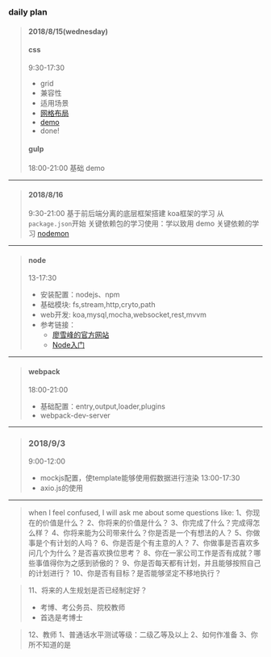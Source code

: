 ### daily plan

>#### 2018/8/15(wednesday)
>#### css
>9:30-17:30
>* grid
>* 兼容性
>* 适用场景
>* [网格布局](https://developer.mozilla.org/zh-CN/docs/Web/CSS/CSS_Grid_Layout)
>* [demo](https://zhuanlan.zhihu.com/p/33033110)
>* done!
>#### gulp
>18:00-21:00
>基础
>demo

---
>#### 2018/8/16
>9:30-21:00
>基于前后端分离的底层框架搭建
>koa框架的学习
>从`package.json`开始
>关键依赖包的学习使用：学以致用
>demo
>关键依赖的学习
>[nodemon](https://www.npmjs.com/package/nodemon)

---
>#### node
>13-17:30
>* 安装配置：nodejs、npm
>* 基础模块: fs,stream,http,cryto,path
>* web开发: koa,mysql,mocha,websocket,rest,mvvm
>* 参考链接：
>   - [廖雪峰的官方网站](https://www.liaoxuefeng.com/wiki/001434446689867b27157e896e74d51a89c25cc8b43bdb3000/001434501504929883d11d84a1541c6907eefd792c0da51000)
>   - [Node入门](https://www.nodebeginner.org/index-zh-cn.html#a-full-blown-web-application-with-nodejs)

---
>#### webpack
>18:00-21:00
>* 基础配置：entry,output,loader,plugins
>* webpack-dev-server
   

---
>### 2018/9/3
>9:00-12:00
>* mockjs配置，使template能够使用假数据进行渲染
>13:00-17:30
>* axio.js的使用

---

>when I feel confused, I will ask me about some questions like:
>1、你现在的价值是什么？
>2、你将来的价值是什么？
>3、你完成了什么？完成得怎么样？
>4、你将来能为公司带来什么？你是否是一个有想法的人？
>5、你做事是个有计划的人吗？
>6、你是否是个有主意的人？
>7、你做事是否喜欢多问几个为什么？是否喜欢换位思考？
>8、你在一家公司工作是否有成就？哪些事值得你为之感到骄傲的？
>9、你是否每天都有计划，并且能够按照自己的计划进行？
>10、你是否有目标？是否能够坚定不移地执行？

>11、将来的人生规划是否已经制定好？
>* 考博、考公务员、院校教师
>* 首选是考博士

>12、教师
>1、普通话水平测试等级：二级乙等及以上
>2、如何作准备
>3、你所不知道的是
